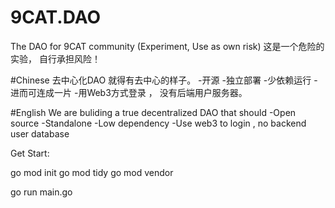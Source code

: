 # 9CAT.DAO
The DAO for 9CAT community (Experiment, Use as own risk)
这是一个危险的实验， 自行承担风险！

#Chinese
去中心化DAO 就得有去中心的样子。
-开源
-独立部署
-少依赖运行
-进而可连成一片
-用Web3方式登录 ， 没有后端用户服务器。


#English
We are buliding a true decentralized DAO that should
-Open source
-Standalone
-Low dependency 
-Use web3 to login , no backend user database


Get Start:

go mod init
go mod tidy
go mod vendor

go run main.go


